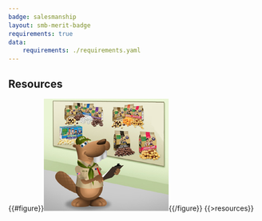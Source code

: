 ```yaml
---
badge: salesmanship
layout: smb-merit-badge
requirements: true
data:
    requirements: ./requirements.yaml
---
```


## Resources

{{#figure}}<img src="salesmanship-bucky.jpg" class="W(100%)" />{{/figure}}
{{>resources}}
